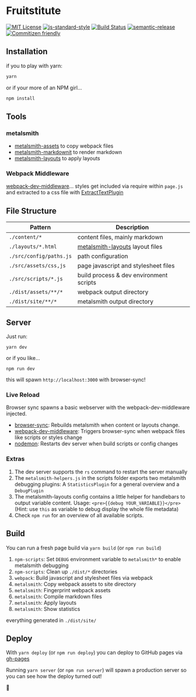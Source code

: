 # Fruitstitute

[![MIT License](https://img.shields.io/badge/license-MIT-blue.svg)](https://axe312.mit-license.org)
[![js-standard-style](https://img.shields.io/badge/code%20style-standard-brightgreen.svg?style=flat)](https://github.com/feross/standard)
[![Build Status](https://img.shields.io/circleci/project/axe312ger/metalsmith-webpack-suite.svg?maxAge=2592000)](https://circleci.com/gh/axe312ger/metalsmith-webpack-suite)
[![semantic-release](https://img.shields.io/badge/%F0%9F%93%A6%F0%9F%9A%80-semantic--release-e10079.svg)](https://github.com/semantic-release/semantic-release)
[![Commitizen friendly](https://img.shields.io/badge/commitizen-friendly-brightgreen.svg)](http://commitizen.github.io/cz-cli/)

## Installation

if you to play with yarn:

```js
yarn
```

or if your more of an NPM girl... 

```js
npm install
```


##  Tools


### metalsmith

* [metalsmith-assets](https://github.com/treygriffith/metalsmith-assets) to copy webpack files
* [metalsmith-markdownit](https://github.com/segmentio/metalsmith-markdown) to render markdown
* [metalsmith-layouts](https://github.com/superwolff/metalsmith-layouts) to apply layouts


### Webpack Middleware


[webpack-dev-middleware](https://github.com/webpack/webpack-dev-middleware)... styles get included via require within `page.js` and extracted to a css file with [ExtractTextPlugin](https://github.com/webpack-contrib/extract-text-webpack-plugin)

##  File Structure
|Pattern|Description|
|-|-|
|`./content/*` | content files, mainly markdown |
|`./layouts/*.html` | [metalsmith-layouts](https://github.com/superwolff/metalsmith-layouts) layout files|
|`./src/config/paths.js` | path configuration
|`./src/assets/css,js` | page javascript and stylesheet files|
|`./src/scripts/*.js`  | build process & dev environment scripts|
|`./dist/assets/**/*` | webpack output directory|
|`./dist/site/**/*` | metalsmith output directory|

## Server
Just run:
  
```
yarn dev
```

or if you like...

```
npm run dev
```
this will spawn `http://localhost:3000` with browser-sync!
<br>

### Live Reload

Browser sync spawns a basic webserver with the webpack-dev-middleware injected.

* [browser-sync](https://browsersync.io/): Rebuilds metalsmith when content or layouts change.
* [webpack-dev-middleware](https://github.com/webpack/webpack-dev-middleware): Triggers browser-sync when webpack files like scripts or styles change
* [nodemon](https://github.com/remy/nodemon): Restarts dev server when build scripts or config changes

### Extras

1. The dev server supports the `rs` command to restart the server manually
2. The `metalsmith-helpers.js` in the scripts folder exports two metalsmith debugging plugins: A `StatisticsPlugin` for a general overview and a `DebugPlugin`
3. The metalsmith-layouts config contains a little helper for handlebars to output variable content. Usage: `<pre>{{debug YOUR_VARIABLE}}</pre>` (Hint: use `this` as variable to debug display the whole file metadata)
4. Check `npm run` for an overview of all available scripts.

## Build

You can run a fresh page build via `yarn build` (or `npm run build`)

1. `npm-scripts`: Set `DEBUG` environment variable to `metalsmith*` to enable metalsmith debugging
2. `npm-scripts`: Clean up `./dist/*` directories
3. `webpack`: Build javascript and stylesheet files via webpack
4. `metalsmith`: Copy webpack assets to site directory
5. `metalsmith`: Fingerprint webpack assets
6. `metalsmith`: Compile markdown files
7. `metalsmith`: Apply layouts
8. `metalsmith`: Show statistics

everything generated in `./dist/site/`

## Deploy

With `yarn deploy` (or `npm run deploy`) you can deploy to GitHub pages via [gh-pages](https://www.npmjs.com/package/gh-pages)

Running `yarn server` (or `npm run server`) will spawn a production server so you can see how the deploy turned out!


:peach:
